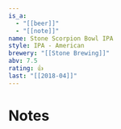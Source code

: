 ```yaml
---
is_a:
  - "[[beer]]"
  - "[[note]]"
name: Stone Scorpion Bowl IPA
style: IPA - American
brewery: "[[Stone Brewing]]"
abv: 7.5
rating: 👍
last: "[[2018-04]]"
---
```

# Notes

